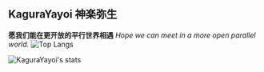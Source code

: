 ## KaguraYayoi  神楽弥生
**愿我们能在更开放的平行世界相遇**
_Hope we can meet in a more open parallel world._
![Top Langs](https://github-readme-stats-89dq8p8qw.vercel.app/api/top-langs/?username=Fjaxzhy&hide=html)

![KaguraYayoi's stats](https://github-readme-stats-89dq8p8qw.vercel.app/api?username=Fjaxzhy&show_icons=true&count_private=true&line_height=30)
